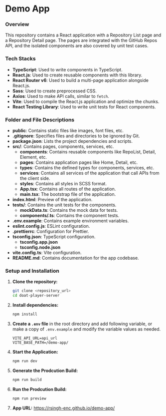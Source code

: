 # Demo App

### Overview

This repository contains a React application with a Repository List page and a Repository Detail page. The pages are integrated with the GitHub Repos API, and the isolated components are also covered by unit test cases.

### Tech Stacks

-   **TypeScript**: Used to write components in TypeScript.
-   **React.js**: Used to create reusable components with this library.
-   **React Router v6**: Used to build a multi-page application alongside React.js.
-   **Sass**: Used to create preprocessed CSS.
-   **Axios**: Used to make API calls, similar to `fetch`.
-   **Vite**: Used to compile the React.js application and optimize the chunks.
-   **React Testing Library**: Used to write unit tests for React components.

### Folder and File Descriptions

-   **public**: Contains static files like images, font files, etc.
-   **.gitignore**: Specifies files and directories to be ignored by Git.
-   **package.json**: Lists the project dependencies and scripts.
-   **src/**: Contains pages, components, services, etc.
    -   **components**: Contains reusable components like RepoList, Detail, Element, etc.
    -   **pages**: Contains application pages like Home, Detail, etc.
    -   **types**: Contains the defined types for components, services, etc.
    -   **services**: Contains all services of the application that call APIs from the client side.
    -   **styles**: Contains all styles in SCSS format.
    -   **App.tsx**: Contains all routes of the application.
    -   **main.tsx**: The bootstrap file of the application.
-   **index.html**: Preview of the application.
-   **tests/**: Contains the unit tests for the components.
    -   **mockData.ts**: Contains the mock data for tests.
    -   **components/.ts**: Contains the component tests.
-   **.env.example**: Contains example environment variables.
-   **eslint.config.js**: ESLint configuration.
-   **.prettierrc**: Configuration for Prettier.
-   **tsconfig.json**: TypeScript configuration.
    -   **tsconfig.app.json**
    -   **tsconfig.node.json**
-   **vite.config.ts**: Vite configuration.
-   **README.md**: Contains documentation for the app codebase.

### Setup and Installation

1. **Clone the repository:**

    ```bash
    git clone <repository_url>
    cd doat-player-server
    ```

2. **Install dependencies:**

    ```bash
    npm install
    ```

3. **Create a `.env` file** in the root directory and add following variable, or make a copy of `.env.example` and modify the variable values as needed.

    ```
    VITE_API_URL=api_url
    VITE_BASE_PATH=/demo-app/
    ```

4. **Start the Application:**

    ```bash
    npm run dev
    ```

5. **Generate the Prodcution Build:**
    ```bash
    npm run build
    ```
6. **Run the Prodcution Build:**
    ```bash
    npm run preview
    ```
7. **App URL:** https://rsingh-enc.github.io/demo-app/
